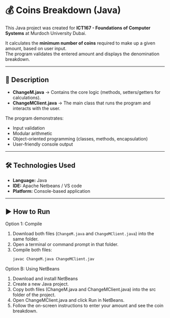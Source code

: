 # 💰 Coins Breakdown (Java)

This Java project was created for **ICT167 - Foundations of Computer Systems** at Murdoch University Dubai.

It calculates the **minimum number of coins** required to make up a given amount, based on user input.  
The program validates the entered amount and displays the denomination breakdown.

---

## 🧠 Description
- **ChangeM.java** → Contains the core logic (methods, setters/getters for calculations).  
- **ChangeMClient.java** → The main class that runs the program and interacts with the user.

The program demonstrates:
- Input validation  
- Modular arithmetic  
- Object-oriented programming (classes, methods, encapsulation)  
- User-friendly console output  

---

## 🛠️ Technologies Used
- **Language:** Java  
- **IDE:** Apache Netbeans / VS code
- **Platform:** Console-based application

---

## ▶️ How to Run
Option 1: Compile
1. Download both files (`ChangeM.java` and `ChangeMClient.java`) into the same folder.  
2. Open a terminal or command prompt in that folder.  
3. Compile both files:
   ```bash
   javac ChangeM.java ChangeMClient.jav
Option B: Using NetBeans
1. Download and install NetBeans
2. Create a new Java project.
3. Copy both files (ChangeM.java and ChangeMClient.java) into the src folder of the project.
4. Open ChangeMClient.java and click Run in NetBeans.
5. Follow the on-screen instructions to enter your amount and see the coin breakdown.
